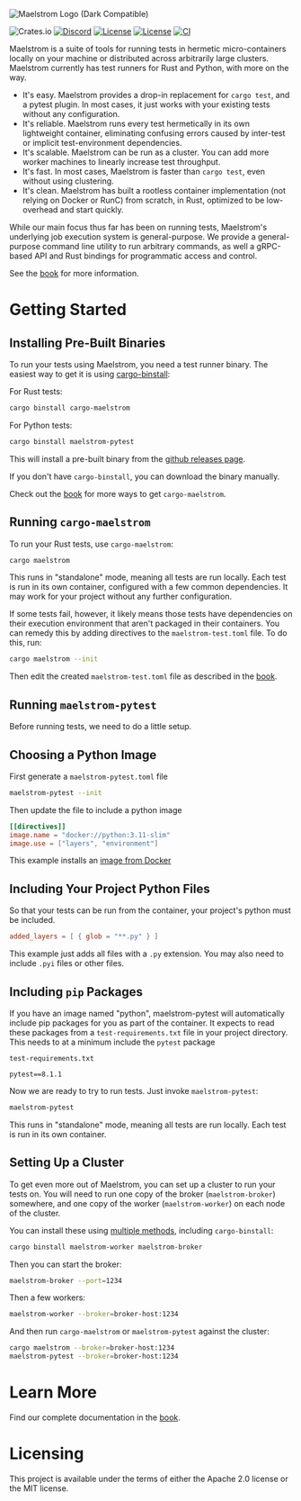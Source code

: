 ![Maelstrom Logo (Dark Compatible)](https://github.com/maelstrom-software/maelstrom/assets/146376379/7b46a1c1-e67f-412a-b618-42f7e2c25139)

![Crates.io](https://img.shields.io/crates/v/cargo-maelstrom)
[![Discord](https://img.shields.io/discord/1197610263147462736)](https://discord.gg/WGacKK5eZz)
[![License](https://img.shields.io/badge/License-Apache_2.0-blue.svg)](https://opensource.org/licenses/Apache-2.0)
[![License](https://img.shields.io/badge/License-MIT-yellow.svg)](https://opensource.org/licenses/MIT)
[![CI](https://github.com/maelstrom-software/maelstrom/actions/workflows/ci.yml/badge.svg)](https://github.com/maelstrom-software/maelstrom/actions/workflows/ci.yml)

Maelstrom is a suite of tools for running tests in hermetic micro-containers
locally on your machine or distributed across arbitrarily large clusters.
Maelstrom currently has test runners for Rust and Python, with more on the
way.

* It's easy. Maelstrom provides a drop-in replacement for `cargo test`, and a
  pytest plugin. In most cases, it just works with your existing tests without
  any configuration.
* It's reliable. Maelstrom runs every test hermetically in its own lightweight
  container, eliminating confusing errors caused by inter-test or implicit
  test-environment dependencies.
* It's scalable. Maelstrom can be run as a cluster. You can add more worker machines to
  linearly increase test throughput.
* It's fast. In most cases, Maelstrom is faster than `cargo test`, even
  without using clustering.
* It's clean. Maelstrom has built a rootless container implementation (not
  relying on Docker or RunC) from scratch, in Rust, optimized to be
  low-overhead and start quickly.

While our main focus thus far has been on running tests, Maelstrom's underlying
job execution system is general-purpose. We provide a general-purpose command
line utility to run arbitrary commands, as well a gRPC-based API and Rust
bindings for programmatic access and control.

See the [book](https://maelstrom-software.com/book/) for more information.

# Getting Started

## Installing Pre-Built Binaries

To run your tests using Maelstrom, you need a test runner binary.
The easiest way to get it is using
[cargo-binstall](https://github.com/cargo-bins/cargo-binstall):

For Rust tests:

```bash
cargo binstall cargo-maelstrom
```

For Python tests:
```bash
cargo binstall maelstrom-pytest
```

This will install a pre-built binary from the [github releases page](https://github.com/maelstrom-software/maelstrom/releases).

If you don't have `cargo-binstall`, you can download the binary manually.

Check out the [book](https://maelstrom-software.com/book/installation.html) for more ways to get `cargo-maelstrom`.

## Running `cargo-maelstrom`

To run your Rust tests, use `cargo-maelstrom`:

```bash
cargo maelstrom
```

This runs in "standalone" mode, meaning all tests are run locally. Each test is
run in its own container, configured with a few common dependencies. It may work for your project without any further configuration.

If some tests fail, however, it likely means those tests have dependencies on
their execution environment that aren't packaged in their containers.
You can remedy this by adding directives to the `maelstrom-test.toml` file. To
do this, run:

```bash
cargo maelstrom --init
```

Then edit the created `maelstrom-test.toml` file as described in the [book](https://maelstrom-software.com/book/cargo-maelstrom/spec.html).

## Running `maelstrom-pytest`

Before running tests, we need to do a little setup.

## Choosing a Python Image
First generate a `maelstrom-pytest.toml` file
```bash
maelstrom-pytest --init
```

Then update the file to include a python image
```toml
[[directives]]
image.name = "docker://python:3.11-slim"
image.use = ["layers", "environment"]
```
This example installs an [image from Docker](https://hub.docker.com/_/python)

## Including Your Project Python Files
So that your tests can be run from the container, your project's python must be included.
```toml
added_layers = [ { glob = "**.py" } ]
```
This example just adds all files with a `.py` extension. You may also need to include `.pyi` files
or other files.

## Including `pip` Packages
If you have an image named "python", maelstrom-pytest will automatically include pip packages for
you as part of the container. It expects to read these packages from a `test-requirements.txt` file
in your project directory. This needs to at a minimum include the `pytest` package

`test-requirements.txt`
```
pytest==8.1.1
```

Now we are ready to try to run tests. Just invoke `maelstrom-pytest`:

```bash
maelstrom-pytest
```

This runs in "standalone" mode, meaning all tests are run locally. Each test is run in its own
container.

## Setting Up a Cluster

To get even more out of Maelstrom, you can set up a cluster to run your tests on.
You will need to run one copy of the broker (`maelstrom-broker`) somewhere, and
one copy of the worker (`maelstrom-worker`) on each node of the cluster.

You can install these using [multiple
methods](https://maelstrom-software.com/book/installation.html),
including `cargo-binstall`:

```bash
cargo binstall maelstrom-worker maelstrom-broker
```

Then you can start the broker:

```bash
maelstrom-broker --port=1234
```

Then a few workers:

```bash
maelstrom-worker --broker=broker-host:1234
```

And then run `cargo-maelstrom` or `maelstrom-pytest` against the cluster:

```bash
cargo maelstrom --broker=broker-host:1234
maelstrom-pytest --broker=broker-host:1234
```

# Learn More

Find our complete documentation in the [book](https://maelstrom-software.com/book/).

# Licensing

This project is available under the terms of either the Apache 2.0 license or the MIT license.

